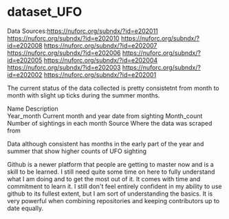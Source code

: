 # dataset_UFO
Data Sources:https://nuforc.org/subndx/?id=e202011
https://nuforc.org/subndx/?id=e202010
https://nuforc.org/subndx/?id=e202008
https://nuforc.org/subndx/?id=e202007
https://nuforc.org/subndx/?id=e202006
https://nuforc.org/subndx/?id=e202005
https://nuforc.org/subndx/?id=e202004
https://nuforc.org/subndx/?id=e202003
https://nuforc.org/subndx/?id=e202002
https://nuforc.org/subndx/?id=e202001

The current status of the data collected is pretty consistetnt from month to month with slight up ticks during the summer months.

Name                     Description              
Year_month               Current month and year date from sighting
Month_count              Number of sightings in each month
Source                   Where the data was scraped from

Data although consistent has months in the early part of the year and summer that show higher counts of UFO sighting

Github is a newer platform that people are getting to master now and is a skill to be learned. I still need quite some time on here to fully understand what I am doing and to get the most out of it. It comes with time and commitment to learn it. I still don't feel entirely confident in my ability to use github to its fullest extent, but I am sort of understanding the basics. It is very powerful when combining repositories and keeping contributors up to date equally.
